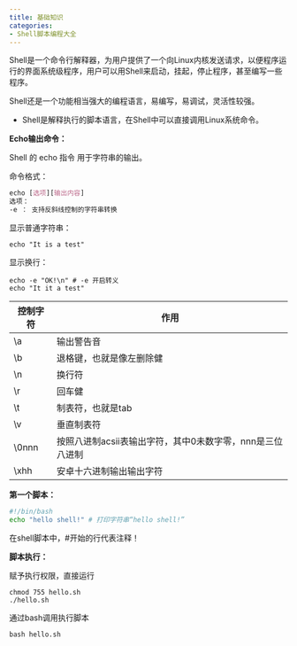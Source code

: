 ```yaml
---
title: 基础知识
categories: 
- Shell脚本编程大全
---
```


Shell是一个命令行解释器，为用户提供了一个向Linux内核发送请求，以便程序运行的界面系统级程序，用户可以用Shell来启动，挂起，停止程序，甚至编写一些程序。

Shell还是一个功能相当强大的编程语言，易编写，易调试，灵活性较强。

* Shell是解释执行的脚本语言，在Shell中可以直接调用Linux系统命令。

**Echo输出命令：**

Shell 的 echo 指令 用于字符串的输出。

命令格式：

```css
echo [选项][输出内容]
选项：
-e ： 支持反斜线控制的字符串转换
```
显示普通字符串：

```
echo "It is a test"
```

显示换行：

```
echo -e "OK!\n" # -e 开启转义
echo "It it a test"
```

| 控制字符 | 作用                                                      |
| -------- | --------------------------------------------------------- |
| \a       | 输出警告音                                                |
| \b       | 退格键，也就是像左删除健                                  |
| \n       | 换行符                                                    |
| \r       | 回车健                                                    |
| \t       | 制表符，也就是tab                                         |
| \v       | 垂直制表符                                                |
| \0nnn    | 按照八进制acsii表输出字符，其中0未数字零，nnn是三位八进制 |
| \xhh     | 安卓十六进制输出输出字符                                  |

**第一个脚本：**

```bash
#!/bin/bash
echo "hello shell!" # 打印字符串“hello shell!”
```

在shell脚本中，#开始的行代表注释！

**脚本执行：**

赋予执行权限，直接运行

```
chmod 755 hello.sh
./hello.sh
```

通过bash调用执行脚本

```
bash hello.sh
```
